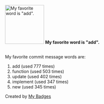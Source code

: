 <img src="https://my-badges.github.io/my-badges/favorite-word.png" alt="My favorite word is &quot;add&quot;." title="My favorite word is &quot;add&quot;." width="128">
<strong>My favorite word is &quot;add&quot;.</strong>
<br><br>

My favorite commit message words are:

1. add (used 777 times)
2. function (used 503 times)
3. update (used 402 times)
4. implement (used 347 times)
5. new (used 345 times)


Created by <a href="https://github.com/my-badges/my-badges">My Badges</a>